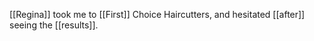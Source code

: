[[Regina]] took me to [[First]] Choice Haircutters, and hesitated [[after]] seeing the [[results]]. 